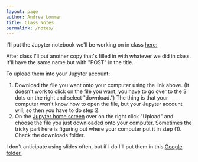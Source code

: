 ```yaml
---
layout: page
author: Andrea Lommen
title: Class_Notes 
permalink: /notes/
---
```


I'll put the Jupyter notebook we'll be working on in class [here:](https://haverford.box.com/s/dbv4p4j7s9fc3mosjw13p8tz2q6g83h4)

After class I'll put another copy that's filled in with whatever we did in class. It'll have the same name but with "POST" in the title.

To upload them into your Jupyter account:
1) Download the file you want onto your computer using the link above. (It doesn't work to click on the file you want, you have to go over to the 3 dots on the right and select "download.") The thing is that your computer won't know how to open the file, but your Jupyter account will, so then you have to do step 2. 
2) On the [Jupyter home screen](https://notebook.kinsc.haverford.edu:8000/hub/home) over on the right click "Upload" and choose the file you just downloaded onto your computer. Sometimes the tricky part here is figuring out where your
computer put it in step (1).  Check the downloads folder.


I don't anticipate using slides often, but if I do I'll put them in this [Google folder.](https://drive.google.com/drive/folders/1kO5yrrRfV2F_5RYDTpYBTOIKAQNyKM9S?usp=sharing)
